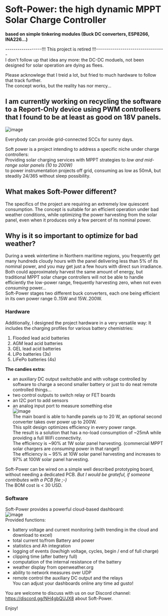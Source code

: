# Soft-Power: the high dynamic MPPT Solar Charge Controller 
__based on simple tinkering modules (Buck DC converters, ESP8266, INA226...)__


------------------!!! This project is retired !!!----------------------------------  
I don't follow up that idea any more: the DC-DC moduels, not been designed for solar operation are dying as flees.
  
Please acknowlege that I treid a lot, but fried to much hardware to follow that track further.  
The concept works, but the reality has nor mercy...  

I am currently working on recycling the software to a Report-Only device using PWM controlleers that I found to be at least as good on 18V panels. 
-----------------------------------------------------------------------------------

![image](https://user-images.githubusercontent.com/14197155/108857506-72e05180-75eb-11eb-8731-d5d0d6ecd7af.png)

Everybody can provide grid-connected SCCs for sunny days. 

Soft power is a project intending to address a specific niche under charge controllers:  
Providing solar charging services with MPPT strategies to _low and mid-range solar panels (10 to 200W)_  
to power instrumentation projects off grid, consuming as low as 50mA, but steadily 24/365 without sleep possibility.

## What makes Soft-Power different?
The specifics of the project are requiring an extremely low quiescent consumption. The concept is suitable for an efficient operation under bad weather conditions, while optimizing the power harvesting from the solar panel, even when it produces only a few percent of its nominal power.

## Why is it so important to optimize for bad weather?
During a week wintertime in Northern maritime regions, you frequently get many hundreds cloudy hours with the panel delivering less than 5% of its nominal power, and you may get just a few hours with direct sun irradiance. Both could approximately harvest the same amount of energy, but traditional MPPT solar charge controllers will not be able to handle efficiently the low-power range, frequently harvesting zero, when not even *consuming* power...  
Soft-Power stages two different buck converters, each one being efficient in its own power range 0..15W and 15W..200W.

### Hardware
Additionally, I designed the project hardware in a very versatile way:
It includes the charging profiles for various battery chemistries:

1. Flooded lead acid batteries
2. AGM lead acid batteries
3. GEL lead acid batteries
4. LiPo batteries (3s)
5. LiFePo batteries (4s)

**The candies extra:**   
- an auxiliary DC output switchable and with voltage controlled by software to charge a second smaller battery or just to do neat remote controlled things...
- two control outputs to switch relay or FET boards 
- an I2C port to add sensors
- an analog input port to measure something else  
![image](https://user-images.githubusercontent.com/14197155/105948031-88a13c00-606a-11eb-92d5-1ef73b2c2c20.png)  
The main board is able to handle panels up to 20 W, an optional second converter takes over power up to 200W.  
This split design optimizes efficiency in every power range.  
The result is a solution that has a no-load consumption of ~25mA while providing a full WiFi connectivity.  
The efficiency is ~90% at 1W solar panel harvesting. (commercial MPPT solar chargers are _consuming_ power in that range!)  
The efficiency is ~ 95% at 10W solar panel harvesting and increases to 97% at 100W solar panel harvesting.

Soft-Power can be wired on a simple well described prototyping board, without needing a dedicated PCB. *But I would be grateful, if someone contributes with a PCB file ;-)*  
The BOM cost is < 30 USD.

### Software
Soft-Power provides a powerful cloud-based dashboard:    
![image](https://user-images.githubusercontent.com/14197155/107529012-be8e0680-6bba-11eb-85e3-01bff1225d07.png)   
Provided functions:
- battery voltage and current monitoring (with trending in the cloud and download to excel)
- total current to/from Battery and power
- statistics and Ah integration
- logging of events (low/high voltage, cycles, begin / end of full charge)
- clipping time (after battery full)
- computation of the internal resistance of the battery
- weather display from openweather.org
- ability to network measures over UDP 
- remote control the auxiliary DC output and the relays  
You can adjust your dashboards online any time ad gusto!


You are welcome to discuss with us on our Discord channel: https://discord.gg/NH4gbQUJX8 about Soft-Power.


Enjoy!


